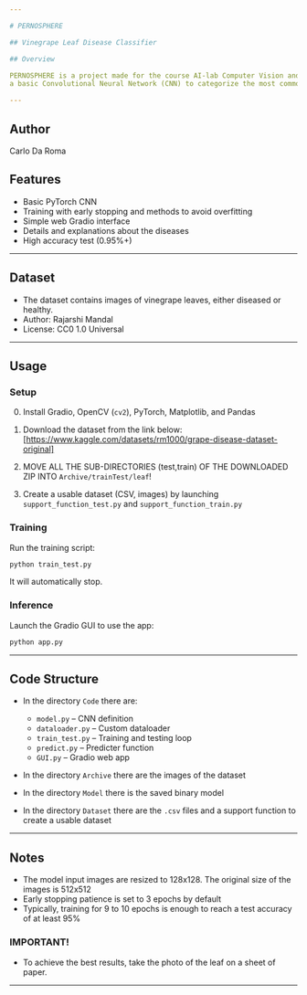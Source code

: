 ```yaml
---

# PERNOSPHERE

## Vinegrape Leaf Disease Classifier

## Overview

PERNOSPHERE is a project made for the course AI-lab Computer Vision and NLP 2024/25. In this project, I implemented
a basic Convolutional Neural Network (CNN) to categorize the most common diseases in vinegrape plants.

---
```


## Author

Carlo Da Roma

## Features

* Basic PyTorch CNN
* Training with early stopping and methods to avoid overfitting
* Simple web Gradio interface
* Details and explanations about the diseases
* High accuracy test (0.95%+)
---

## Dataset

* The dataset contains images of vinegrape leaves, either diseased or healthy.
* Author: Rajarshi Mandal
* License: CC0 1.0 Universal

---

## Usage

### Setup

0. Install Gradio, OpenCV (`cv2`), PyTorch, Matplotlib, and Pandas

1. Download the dataset from the link below:
   [https://www.kaggle.com/datasets/rm1000/grape-disease-dataset-original]

2. MOVE ALL THE SUB-DIRECTORIES (test,train) OF THE DOWNLOADED ZIP INTO `Archive/trainTest/leaf`!

3. Create a usable dataset (CSV, images) by launching `support_function_test.py` and `support_function_train.py`

### Training

Run the training script:

```bash
python train_test.py
```

It will automatically stop.

### Inference

Launch the Gradio GUI to use the app:

```bash
python app.py
```

---

## Code Structure

* In the directory `Code` there are:

  * `model.py` – CNN definition
  * `dataloader.py` – Custom dataloader
  * `train_test.py` – Training and testing loop
  * `predict.py` – Predicter function
  * `GUI.py` – Gradio web app

* In the directory `Archive` there are the images of the dataset

* In the directory `Model` there is the saved binary model

* In the directory `Dataset` there are the `.csv` files and a support function to create a usable dataset

---

## Notes

* The model input images are resized to 128x128. The original size of the images is 512x512
* Early stopping patience is set to 3 epochs by default
* Typically, training for 9 to 10 epochs is enough to reach a test accuracy of at least 95%

### IMPORTANT!

* To achieve the best results, take the photo of the leaf on a sheet of paper.

---
